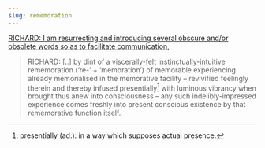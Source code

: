 ```yaml
---
slug: rememoration
---
```


[RICHARD: I am resurrecting and introducing several obscure and/or obsolete words so as to facilitate communication](http://www.actualfreedom.com.au/richard/listdcorrespondence/listdclaudiu3.htm),

> RICHARD: [..] by dint of a viscerally-felt instinctually-intuitive rememoration (‘re-’ + ‘memoration’) of memorable experiencing already memorialised in the memorative facility – revivified feelingly therein and thereby infused presentially[^p] with luminous vibrancy when brought thus anew into consciousness – any such indelibly-impressed experience comes freshly into present conscious existence by that rememorative function itself.

[^p]: presentially (ad.): in a way which supposes actual presence.